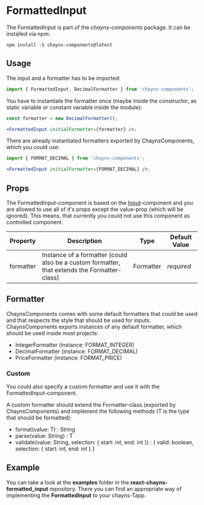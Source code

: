 # FormattedInput

The FormattedInput is part of the _chayns-components_ package. It can be
installed via npm:

```
npm install -S chayns-components@latest
```

## Usage

The input and a formatter has to be imported:

```jsx harmony
import { FormattedInput, DecimalFormatter } from 'chayns-components';
```

You have to instantiate the formatter once (maybe inside the constructor, as
static variable or constant variable inside the module):

```jsx harmony
const formatter = new DecimalFormatter();

<FormattedInput initialFormatter={formatter} />;
```

There are already instantiated formatters exported by ChaynsComponents, which
you could use:

```jsx harmony
import { FORMAT_DECIMAL } from 'chayns-components';

<FormattedInput initialFormatter={FORMAT_DECIMAL} />;
```

## Props

The FormattedInput-component is based on the
[Input](../react-chayns-input)-component and you are allowed to use all of it's
props except the value-prop (which will be ignored). This means, that currently
you could not use this component as controlled component.

| Property  | Description                                                                                  | Type      | Default Value |
| --------- | -------------------------------------------------------------------------------------------- | --------- | ------------- |
| formatter | Instance of a formatter (could also be a custom formatter, that extends the Formatter-class) | Formatter | _required_    |

## Formatter

ChaynsComponents comes with some default formatters that could be used and that
respects the style that should be used for inputs. ChaynsComponents exports
instances of any default formatter, which should be used inside most projects:

-   IntegerFormatter (instance: FORMAT_INTEGER)
-   DecimalFormatter (instance: FORMAT_DECIMAL)
-   PriceFormatter (instance: FORMAT_PRICE)

### Custom

You could also specify a custom formatter and use it with the
FormattedInput-component.

A custom formatter should extend the Formatter-class (exported by
ChaynsComponents) and implement the following methods (T is the type that should
be formatted):

-   format(value: T) : String
-   parse(value: String) : T
-   validate(value: String, selection: { start: int, end: int }) : { valid:
    boolean, selection: { start: int, end: int } }

## Example

You can take a look at the **examples** folder in the
**react-chayns-formatted_input** repository. There you can find an appropriate
way of implementing the **FormattedInput** to your chayns-Tapp.
